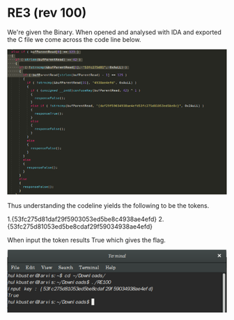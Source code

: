 [](ctf=whitehat-contest-11-2016)
[](type=rev)
[](tool=IDApro)

# RE3 (rev 100)

We're given the Binary. When opened and analysed with IDA and exported the C file we come across the code line below.

![bump](files/code.png)

Thus understanding the codeline yields the following to be the tokens.

1.{53fc275d81daf29f5903053ed5be8c4938ae4efd}
2.{53fc275d81053ed5be8cdaf29f59034938ae4efd}

When input the token results True which gives the flag.

![bump](files/terminal.png)
